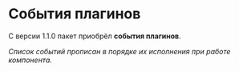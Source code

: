 # События плагинов

С версии 1.1.0 пакет приобрёл **события плагинов**.

_Список событий прописан в порядке их исполнения при работе компонента._
